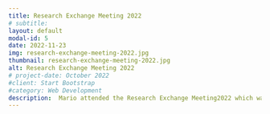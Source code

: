 ```yaml
---
title: Research Exchange Meeting 2022
# subtitle: 
layout: default
modal-id: 5
date: 2022-11-23
img: research-exchange-meeting-2022.jpg
thumbnail: research-exchange-meeting-2022.jpg
alt: Research Exchange Meeting 2022
# project-date: October 2022
#client: Start Bootstrap
#category: Web Development
description:  Mario attended the Research Exchange Meeting2022 which was held in Osaka Institute of Technology Umeda Campus.
---
```

